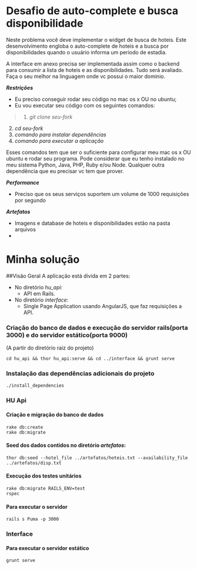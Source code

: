 # Desafio de auto-complete e busca disponibilidade

Neste problema você deve implementar o widget de busca de hoteis. Este desenvolvimento engloba o auto-complete de hoteis e a busca por disponibilidades quando o usuário informa um periodo de estadia. 

A interface em anexo precisa ser implementada assim como o backend para consumir a lista de hoteis e as disponibilidades. Tudo será avaliado. Faça o seu melhor na linguagem onde vc possui o maior domínio.

***Restrições***
* Eu preciso conseguir rodar seu código no mac os x OU no ubuntu;
* Eu vou executar seu código com os seguintes comandos:

>1. *git clone seu-fork*
2. *cd seu-fork*
3. *comando para instalar dependências*
4. *comando para executar a aplicação*

Esses comandos tem que ser o suficiente para configurar meu mac os x OU ubuntu e rodar seu programa. Pode considerar que eu tenho instalado no meu sistema Python, Java, PHP, Ruby e/ou Node. Qualquer outra dependência que eu precisar vc tem que prover.

***Performance***
* Preciso que os seus serviços suportem um volume de 1000 requisições por segundo

***Artefatos***
* Imagens e database de hoteis e disponibilidades estão na pasta arquivos
*

# Minha solução

##Visão Geral
A aplicação está divida em 2 partes:

* No diretório *hu_api*:
  * API em Rails. 
* No diretório *interface*:
  * Single Page Application usando AngularJS, que faz requisições a API.



### Criação do banco de dados e execução do servidor rails(porta 3000) e do servidor estático(porta 9000)
(A partir do diretório raiz do projeto)
``` shell
cd hu_api && thor hu_api:serve && cd ../interface && grunt serve​
```

### Instalação das dependências adicionais do projeto

``` shell
./install_dependencies
```

### HU Api

#### Criação e migração do banco de dados
``` shell
rake db:create
rake db:migrate
```

#### Seed dos dados contidos no diretório *artefatos*:
``` shell
thor db:seed --hotel_file ../artefatos/hoteis.txt --availability_file ../artefatos/disp.txt
```

#### Execução dos testes unitários
``` shell
rake db:migrate RAILS_ENV=test
rspec
```

#### Para executar o servidor
```shell
rails s Puma -p 3000
```

### Interface

#### Para executar o servidor estático
```shell
grunt serve
```


